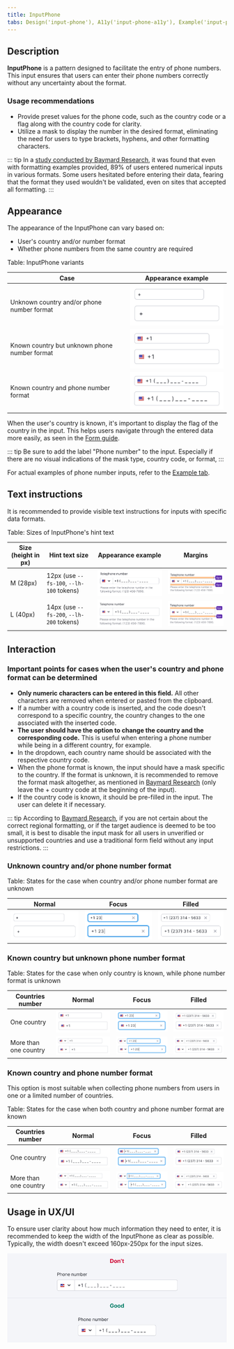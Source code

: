 ```yaml
---
title: InputPhone
tabs: Design('input-phone'), A11y('input-phone-a11y'), Example('input-phone-code'), Changelog('input-phone-changelog')
---
```


## Description

**InputPhone** is a pattern designed to facilitate the entry of phone numbers. This input ensures that users can enter their phone numbers correctly without any uncertainty about the format.

### Usage recommendations

- Provide preset values for the phone code, such as the country code or a flag along with the country code for clarity.
- Utilize a mask to display the number in the desired format, eliminating the need for users to type brackets, hyphens, and other formatting characters.

::: tip
In a [study conducted by Baymard Research](https://baymard.com/blog/input-masking-form-field), it was found that even with formatting examples provided, 89% of users entered numerical inputs in various formats. Some users hesitated before entering their data, fearing that the format they used wouldn't be validated, even on sites that accepted all formatting.
:::

## Appearance

The appearance of the InputPhone can vary based on:

- User's country and/or number format
- Whether phone numbers from the same country are required

Table: InputPhone variants

| Case                                          | Appearance example            |
| --------------------------------------------- | ----------------------------- |
| Unknown country and/or phone number format    | ![](static/input-phone-1.png) |
| Known country but unknown phone number format | ![](static/input-phone-2.png) |
| Known country and phone number format         | ![](static/input-phone-3.png) |

When the user's country is known, it's important to display the flag of the country in the input. This helps users navigate through the entered data more easily, as seen in the [Form guide](/patterns/form/form).

::: tip
Be sure to add the label "Phone number" to the input. Especially if there are no visual indications of the mask type, country code, or format,
:::

For actual examples of phone number inputs, refer to the [Example tab](/components/input-phone/input-phone-code).

## Text instructions

It is recommended to provide visible text instructions for inputs with specific data formats.

Table: Sizes of InputPhone's hint text

| Size (height in px) | Hint text size                           | Appearance example                     | Margins                                       |
| ------------------- | ---------------------------------------- | -------------------------------------- | --------------------------------------------- |
| M (28px)            | 12px (use `--fs-100`, `--lh-100` tokens) | ![](static/inputphone-help-text-m.png) | ![](static/inputphone-help-text-margin-m.png) |
| L (40px)            | 14px (use `--fs-200`, `--lh-200` tokens) | ![](static/inputphone-help-text-l.png) | ![](static/inputphone-help-text-margin-l.png) |

## Interaction

### Important points for cases when the user's country and phone format can be determined

- **Only numeric characters can be entered in this field.** All other characters are removed when entered or pasted from the clipboard.
- If a number with a country code is inserted, and the code doesn't correspond to a specific country, the country changes to the one associated with the inserted code.
- **The user should have the option to change the country and the corresponding code.** This is useful when entering a phone number while being in a different country, for example.
- In the dropdown, each country name should be associated with the respective country code.
- When the phone format is known, the input should have a mask specific to the country. If the format is unknown, it is recommended to remove the format mask altogether, as mentioned in [Baymard Research](https://baymard.com/blog/input-masking-form-field) (only leave the + country code at the beginning of the input).
- If the country code is known, it should be pre-filled in the input. The user can delete it if necessary.

::: tip
According to [Baymard Research](https://baymard.com/blog/input-masking-form-field), if you are not certain about the correct regional formatting, or if the target audience is deemed to be too small, it is best to disable the input mask for all users in unverified or unsupported countries and use a traditional form field without any input restrictions.
:::

### Unknown country and/or phone number format

Table: States for the case when country and/or phone number format are unknown

| Normal                        | Focus                               | Filled                               |
| ----------------------------- | ----------------------------------- | ------------------------------------ |
| ![](static/input-phone-1.png) | ![](static/input-phone-1-focus.png) | ![](static/input-phone-1-filled.png) |

### Known country but unknown phone number format

Table: States for the case when only country is known, while phone number format is unknown

| Countries number      | Normal                          | Focus                                 | Filled                                 |
| --------------------- | ------------------------------- | ------------------------------------- | -------------------------------------- |
| One country           | ![](static/input-phone-2.png)   | ![](static/input-phone-2-focus.png)   | ![](static/input-phone-2-filled.png)   |
| More than one country | ![](static/input-phone-2-2.png) | ![](static/input-phone-2-2-focus.png) | ![](static/input-phone-2-2-filled.png) |

### Known country and phone number format

This option is most suitable when collecting phone numbers from users in one or a limited number of countries.

Table: States for the case when both country and phone number format are known

| Countries number      | Normal                          | Focus                                 | Filled                                 |
| --------------------- | ------------------------------- | ------------------------------------- | -------------------------------------- |
| One country           | ![](static/input-phone-3.png)   | ![](static/input-phone-3-focus.png)   | ![](static/input-phone-3-filled.png)   |
| More than one country | ![](static/input-phone-3-2.png) | ![](static/input-phone-3-2-focus.png) | ![](static/input-phone-3-2-filled.png) |

## Usage in UX/UI

To ensure user clarity about how much information they need to enter, it is recommended to keep the width of the InputPhone as clear as possible. Typically, the width doesn't exceed 160px-250px for the input sizes.

![](static/size-yes-no.png)

